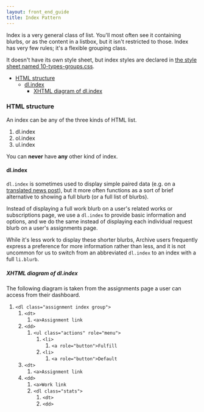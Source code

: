 ```yaml
---
layout: front_end_guide
title: Index Pattern
---
```

Index is a very general class of list. You'll most often see it containing blurbs, or as the content in a listbox, but it isn't restricted to those. Index has very few rules; it's a flexible grouping class. 

It doesn't have its own style sheet, but index styles are declared in [the style sheet named 10-types-groups.css](https://github.com/otwcode/otwarchive/blob/master/public/stylesheets/site/2.0/10-types-groups.css).

* [HTML structure](#html-structure)
    * [dl.index](#html-structure-dl-index)
        * [XHTML diagram of dl.index](#html-structure-dl-index-xhtml-diagram)

<h3 id="html-structure">HTML structure</h3>

An index can be any of the three kinds of HTML list.

1. dl.index
2. ol.index
3. ul.index

You can **never** have **any** other kind of index.

<h4 id="html-structure-dl-index">dl.index</h4>

`dl.index` is sometimes used to display simple paired data (e.g. on a [translated news post](http://archiveofourown.org/admin_posts/148)), but it more often functions as a sort of brief alternative to showing a full blurb (or a full list of blurbs).

Instead of displaying a full work blurb on a user's related works or subscriptions page, we use a `dl.index` to provide basic information and options, and we do the same instead of displaying each individual request blurb on a user's assignments page.

While it's less work to display these shorter blurbs, Archive users frequently express a preference for more information rather than less, and it is not uncommon for us to switch from an abbreviated `dl.index` to an index with a full `li.blurb`.

<h5 id="html-structure-dl-index-xhtml-diagram">XHTML diagram of dl.index</h5>

The following diagram is taken from the assignments page a user can access from their dashboard.

<div class="diagram">
  <ol>
    <li>
      <code>&lt;dl class="assignment index group"&gt;</code>
      <ol>
        <li>
          <code>&lt;dt&gt;</code>
          <ol>
            <li>
              <code>&lt;a&gt;Assignment link</code>
            </li>
          </ol>
        </li>
        <li>
          <code>&lt;dd&gt;</code>
          <ol>
            <li>
              <code>&lt;ul class="actions" role="menu"&gt;</code>
              <ol>
                <li>
                  <code>&lt;li&gt;</code>
                  <ol>
                    <li>
                      <code>&lt;a role="button"&gt;Fulfill</code>
                    </li>
                  </ol>
                </li>
                <li>
                  <code>&lt;li&gt;</code>
                  <ol>
                    <li>
                      <code>&lt;a role="button"&gt;Default</code>
                    </li>
                  </ol>
                </li>
              </ol>
            </li>
          </ol>
        </li>
        <li>
          <code>&lt;dt&gt;</code>
          <ol>
            <li>
              <code>&lt;a&gt;Assignment link</code>
            </li>
          </ol>
        </li>
        <li>
          <code>&lt;dd&gt;</code>
          <ol>
            <li>
              <code>&lt;a&gt;Work link</code>
            </li>
            <li>
              <code>&lt;dl class="stats"&gt;</code>
              <ol>
                <li>
                  <code>&lt;dt&gt;</code>
                </li>
                <li>
                  <code>&lt;dd&gt;</code>
                </li>
              </ol>
            </li>
          </ol>
        </li>
      </ol>
    </li>
  </ol>
</div>
